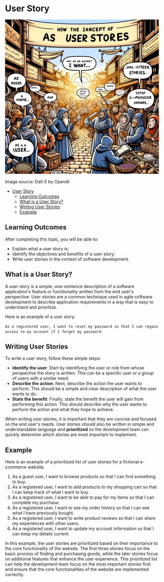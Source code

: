# User Story

![User Story](User-Story.webp)

Image source: Dall-E by OpenAI

- [User Story](#user-story)
  - [Learning Outcomes](#learning-outcomes)
  - [What is a User Story?](#what-is-a-user-story)
  - [Writing User Stories](#writing-user-stories)
  - [Example](#example)

## Learning Outcomes

After completing this topic, you will be able to:

- Explain what a user story is;
- Identify the objectives and benefits of a user story;
- Write user stories in the context of software development.

## What is a User Story?

A user story is a simple, one-sentence description of a software application's feature or functionality written from the end user's perspective. User stories are a common technique used in agile software development to describe application requirements in a way that is easy to understand and prioritize.

Here is an example of a user story:

`As a registered user, I want to reset my password so that I can regain access to my account if I forget my password.`

## Writing User Stories

To write a user story, follow these simple steps:

- **Identify the user**: Start by identifying the user or role from whose perspective the story is written. This can be a specific user or a group of users with a similar need.
- **Describe the action**: Next, describe the action the user wants to perform. This should be a simple and clear description of what the user wants to do.
- **State the benefit**: Finally, state the benefit the user will gain from performing this action. This should describe why the user wants to perform the action and what they hope to achieve.

When writing user stories, it is important that they are concise and focused on the end user's needs. User stories should also be written in simple and understandable language and **prioritized** so the development team can quickly determine which stories are most important to implement.

## Example

Here is an example of a prioritized list of user stories for a fictional e-commerce website.

1. As a guest user, I want to browse products so that I can find something to buy.
2. As a registered user, I want to add products to my shopping cart so that I can keep track of what I want to buy.
3. As a registered user, I want to be able to pay for my items so that I can complete my purchase.
4. As a registered user, I want to see my order history so that I can see what I have previously bought.
5. As a registered user, I want to write product reviews so that I can share my experiences with other users.
6. As a registered user, I want to update my account information so that I can keep my details current.

In this example, the user stories are prioritized based on their importance to the core functionality of the website. The first three stories focus on the basic process of finding and purchasing goods, while the later stories focus on additional features that enhance the user experience. This prioritized list can help the development team focus on the most important stories first and ensure that the core functionalities of the website are implemented correctly.
